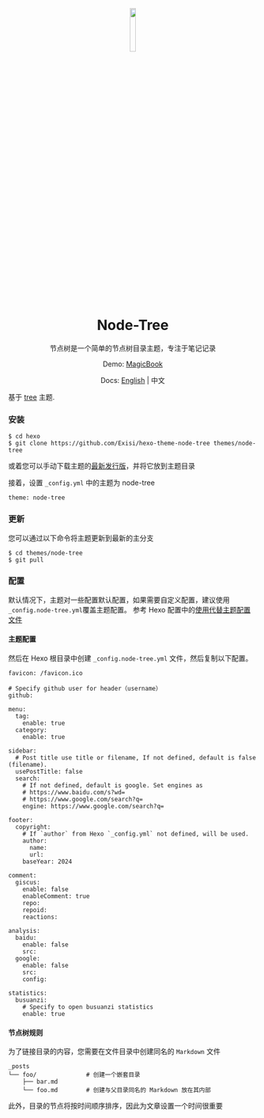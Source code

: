 <div align=center>
  <img style="text-align:center" src="https://raw.githubusercontent.com/Exisi/hexo-theme-node-tree/main/source/favicon.ico" width=15% />
  <h1>Node-Tree</h1>

<p>节点树是一个简单的节点树目录主题，专注于笔记记录</p>

Demo: [MagicBook](https://m.exi.ink)

Docs: [English](https://github.com/Exisi/hexo-theme-node-tree/blob/main/README.md) | 中文

</div>

基于 [tree](https://github.com/wujun234/hexo-theme-tree) 主题.

### 安装

```
$ cd hexo
$ git clone https://github.com/Exisi/hexo-theme-node-tree themes/node-tree
```

或着您可以手动下载主题的[最新发行版](https://github.com/Exisi/hexo-theme-node-tree/releases)，并将它放到主题目录

接着，设置 `_config.yml` 中的主题为 node-tree

```
theme: node-tree
```

### 更新

您可以通过以下命令将主题更新到最新的主分支

```
$ cd themes/node-tree
$ git pull
```

### 配置

默认情况下，主题对一些配置默认配置，如果需要自定义配置，建议使用`_config.node-tree.yml`覆盖主题配置。 参考 Hexo 配置中的[使用代替主题配置文件](https://hexo.io/zh-cn/docs/configuration.html#%E4%BD%BF%E7%94%A8%E4%BB%A3%E6%9B%BF%E4%B8%BB%E9%A2%98%E9%85%8D%E7%BD%AE%E6%96%87%E4%BB%B6)

#### 主题配置

然后在 Hexo 根目录中创建 `_config.node-tree.yml` 文件，然后复制以下配置。

```
favicon: /favicon.ico

# Specify github user for header（username）
github:

menu:
  tag:
    enable: true
  category:
    enable: true

sidebar:
  # Post title use title or filename, If not defined, default is false (filename).
  usePostTitle: false
  search:
    # If not defined, default is google. Set engines as
    # https://www.baidu.com/s?wd=
    # https://www.google.com/search?q=
    engine: https://www.google.com/search?q=

footer:
  copyright:
    # If `author` from Hexo `_config.yml` not defined, will be used.
    author:
      name:
      url:
    baseYear: 2024

comment:
  giscus:
    enable: false
    enableComment: true
    repo:
    repoid:
    reactions:

analysis:
  baidu:
    enable: false
    src:
  google:
    enable: false
    src:
    config:

statistics:
  busuanzi:
    # Specify to open busuanzi statistics
    enable: true
```

#### 节点树规则

为了链接目录的内容，您需要在文件目录中创建同名的 `Markdown` 文件

```
_posts
└── foo/              # 创建一个嵌套目录
    ├── bar.md
    └── foo.md        # 创建与父目录同名的 Markdown 放在其内部
```

此外，目录的节点将按时间顺序排序，因此为文章设置一个时间很重要
